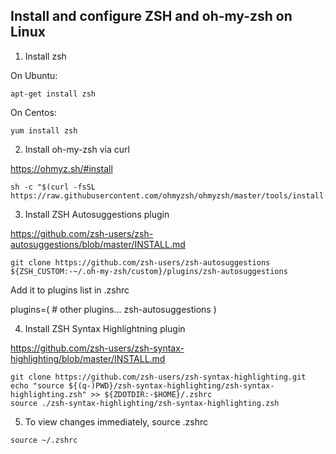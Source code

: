 ## Install and configure ZSH and oh-my-zsh on Linux

1. Install zsh

On Ubuntu:

```
apt-get install zsh
```

On Centos:

```
yum install zsh
```

2. Install oh-my-zsh via curl

https://ohmyz.sh/#install

```
sh -c "$(curl -fsSL https://raw.githubusercontent.com/ohmyzsh/ohmyzsh/master/tools/install.sh)"
```

3. Install ZSH Autosuggestions plugin

https://github.com/zsh-users/zsh-autosuggestions/blob/master/INSTALL.md

```
git clone https://github.com/zsh-users/zsh-autosuggestions ${ZSH_CUSTOM:-~/.oh-my-zsh/custom}/plugins/zsh-autosuggestions
```

Add it to plugins list in .zshrc

plugins=( 
    # other plugins...
    zsh-autosuggestions
)

4. Install ZSH Syntax Highlightning plugin

https://github.com/zsh-users/zsh-syntax-highlighting/blob/master/INSTALL.md

```
git clone https://github.com/zsh-users/zsh-syntax-highlighting.git
echo "source ${(q-)PWD}/zsh-syntax-highlighting/zsh-syntax-highlighting.zsh" >> ${ZDOTDIR:-$HOME}/.zshrc
source ./zsh-syntax-highlighting/zsh-syntax-highlighting.zsh
```

5. To view changes immediately, source .zshrc

```
source ~/.zshrc
```